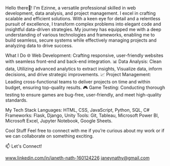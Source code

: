 Hello there👋! I'm Ezinne, a versatile professional skilled in web development, data analysis, and project management. I excel in crafting scalable and efficient solutions. With a keen eye for detail and a relentless pursuit of excellence, I transform complex problems into elegant code and insightful data-driven strategies. My journey has equipped me with a deep understanding of various technologies and frameworks, enabling me to build seamless, secure systems while effectively managing projects and analyzing data to drive success.


What I Do
🌐 Web Development: Crafting responsive, user-friendly websites with seamless front-end and back-end integration.
📊 Data Analysis: Clean data, Utilizing advanced analytics to extract insights, Visualize data, inform decisions, and drive strategic improvements.
📈 Project Management: Leading cross-functional teams to deliver projects on time and within budget, ensuring top-quality results.
🎮 Game Testing: Conducting thorough testing to ensure games are bug-free, user-friendly, and meet high-quality standards.


My Tech Stack
Languages: HTML, CSS, JavaScript, Python, SQL, C#
Frameworks: Flask, Django, Unity
Tools: Git, Tableau, Microsoft Power BI, Microsoft Excel, Jupyter Notebook, Google Sheets.

Cool Stuff
Feel free to connect with me if you’re curious about my work or if we can collaborate on something exciting.


📫 Let's Connect!

www.linkedin.com/in/janeth-nath-160124226 
janeynathy@gmail.com
